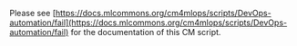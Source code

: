 Please see [https://docs.mlcommons.org/cm4mlops/scripts/DevOps-automation/fail](https://docs.mlcommons.org/cm4mlops/scripts/DevOps-automation/fail) for the documentation of this CM script.
